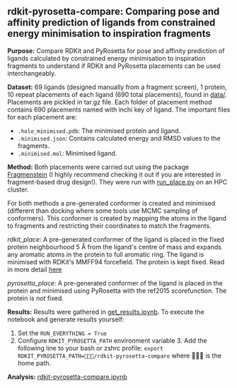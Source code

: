 ## rdkit-pyrosetta-compare: Comparing pose and affinity prediction of ligands from constrained energy minimisation to inspiration fragments

**Purpose:** Compare RDKit and PyRosetta for pose and affinity prediction of ligands calculated by constrained energy 
minimisation to inspiration fragments to understand if RDKit and PyRosetta placements can be used interchangeably. 

**Dataset:** 69 ligands (designed manually from a fragment screen), 1 protein, 10 repeat placements of each ligand (690 total placements), 
found in [data/](data/).
Placements are pickled in tar.gz file. Each folder of placement method contains 690 placements named with inchi key of ligand. 
The important files for each placement are:
- `.holo_minimised.pdb`: The minimised protein and ligand. 
- `.minimised.json`: Contains calculated energy and RMSD values to the fragments.
- `.minimised.mol`: Minimised ligand. 

**Method:**
Both placements were carried out using the package [Fragmenstein](https://github.com/matteoferla/Fragmenstein) (I highly
recommend checking it out if you are interested in fragment-based drug design!). They were run with [run_place.py](to_place/run_place.py)
on an HPC cluster.

For both methods a pre-generated conformer is created and minimised (different than docking where some tools use MCMC sampling of conformers).
This conformer is created by mapping the atoms in the ligand to fragments and restricting their coordinates to match the fragments.

*rdkit_place:* A pre-generated conformer of the ligand is placed in the fixed protein neighbourhood 5 Å from the ligand's 
centre of mass and expands any aromatic atoms in the protein to full aromatic ring. The ligand is minimised with RDKit's MMFF94 forcefield. 
The protein is kept fixed. Read in more detail [here](https://www.blopig.com/blog/2023/11/the-workings-of-fragmensteins-rdkit-neighbour-aware-minimisation/)

*pyrosetta_place:* A pre-generated conformer of the ligand is placed in the protein and minimised using PyRosetta with 
the ref2015 scorefunction. The protein is *not* fixed.

**Results:**
Results were gathered in [get_results.ipynb](get_results.ipynb). To execute the notebook and generate results yourself:
1. Set the `RUN_EVERYTHING = True`
2. Configure `RDKIT_PYROSETTA_PATH` environment variable
   3. Add the following line to your bash or zshrc profile: `export RDKIT_PYROSETTA_PATH=👾👾👾/rdkit-pyrosetta-compare` where 👾👾👾 is the home path.

**Analysis:**
[rdkit-pyrosetta-compare.ipynb](rdkit-pyrosetta-compare.ipynb)
